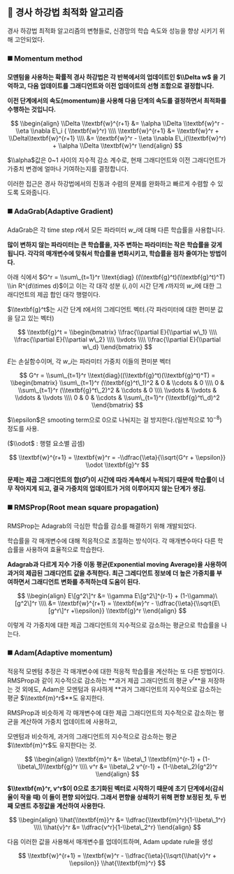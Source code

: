 ## 📌 경사 하강법 최적화 알고리즘

경사 하강법 최적화 알고리즘의 변형들로, 신경망의 학습 속도와 성능을 향상 시키기 위해 고안되었다.

### ◼️ Momentum method

**모멘텀을 사용하는 확률적 경사 하강법은 각 반복에서의 업데이트인 $\\Delta w$ 을 기억하고, 다음 업데이트를 그래디언트와 이전 업데이트의 선형 조합으로 결정합니다.**

**이전 단계에서의 속도(momentum)을 사용해 다음 단계의 속도를 결정하면서 최적화를 수행하는 것입니다.**

$$  
\\begin{align}  
\\Delta \\textbf{w}^{r+1} &= \\alpha \\Delta \\textbf{w}^r - \\eta \\nabla E\_i ( \\textbf{w}^r)  
\\\\ \\textbf{w}^{r+1} &= \\textbf{w}^r + \\Delta\\textbf{w}^{r+1}  
\\\\ &= \\textbf{w}^r - \\eta \\nabla E\_i(\\textbf{w}^r) + \\alpha \\Delta \\textbf{w}^r  
\\end{align}  
$$

$\\alpha$값은 0~1 사이의 지수적 감소 계수로, 현재 그래디언트와 이전 그래디언트가 가중치 변경에 얼마나 기여하는지를 결정합니다.

이러한 접근은 경사 하강법에서의 진동과 수렴의 문제를 완화하고 빠르게 수렴할 수 있도록 도와줍니다.

### ◼️ AdaGrab(Adaptive Gradient)

AdaGrab은 각 time step $r$에서 모든 파라미터 $w\_i$에 대해 다른 학습률을 사용합니다.

**많이 변하지 않는 파라미터는 큰 학습률을, 자주 변하는 파라미터는 작은 학습률을 갖게 됩니다. 각각의 매개변수에 맞춰서 학습률을 변화시키고, 학습률을 점차 줄여가는 방법이다.**

아래 식에서 $G^r = \\sum\_{t=1}^r \\text{diag} ((\\textbf{g}^t)(\\textbf{g}^t)^T) \\in R^{d\\times d}$이고 이는 각 대각 성분 $(i,i)$이 시간 단계 $r$까지의 $w\_i$에 대한 그래디언트의 제곱 합인 대각 행렬이다.

$\\textbf{g}^t$는 시간 단계 $t$에서의 그레디언트 벡터.(각 파라미터에 대한 편미분 값을 담고 있는 벡터)

$$  
\\textbf{g}^t = \\begin{bmatrix} \\frac{\\partial E}{\\partial w\_1} \\\\ \\frac{\\partial E}{\\partial w\_2} \\\\ \\vdots \\\\ \\frac{\\partial E}{\\partial w\_d} \\end{bmatrix}  
$$

$E$는 손실함수이며, 각 $w\_i$는 파라미터 가중치 이들의 편미분 벡터

$$  
G^r = \\sum\_{t=1}^r \\text{diag}((\\textbf{g}^t)(\\textbf{g}^t)^T) =  
\\begin{bmatrix}  
\\sum\_{t=1}^r (\\textbf{g}^t\_1)^2 & 0 & \\cdots & 0 \\\\  
0 & \\sum\_{t=1}^r (\\textbf{g}^t\_2)^2 & \\cdots & 0 \\\\  
\\vdots & \\vdots & \\ddots & \\vdots \\\\  
0 & 0 & \\cdots & \\sum\_{t=1}^r (\\textbf{g}^t\_d)^2  
\\end{bmatrix}  
$$

$\\epsilon$은 smooting term으로 0으로 나눠지는 걸 방지한다.(일반적으로 $10^{-8}$)정도를 사용.

($\\odot$ : 행렬 요소별 곱셈)

$$  
\\textbf{w}^{r+1} = \\textbf{w}^r = -\\dfrac{\\eta}{\\sqrt{G^r + \\epsilon}} \\odot \\textbf{g}^r  
$$

**문제는 제곱 그래디언트의 합($G^r$)이 시간에 따라 계속해서 누적되기 때문에 학습률이 너무 작아지게 되고, 결국 가중치의 업데이트가 거의 이루어지지 않는 단계가 생김.**

### ◼️ RMSProp(Root mean square propagation)

RMSProp는 Adagrab의 극심한 학습률 감소를 해결하기 위해 개발되었다.

학습률을 각 매개변수에 대해 적응적으로 조절하는 방식이다. 각 매개변수마다 다른 학습률을 사용하여 효율적으로 학습한다.

**Adagrab과 다르게 지수 가중 이동 평균(Exponential moving Average)을 사용하여 과거의 제곱된 그래디언트 값을 추적한다. 최근 그레디언트 정보에 더 높은 가중치를 부여하면서 그래디언트 변화를 추적하는데 도움이 된다.**

$$  
\\begin{align}  
E\[g^2\]^r &= \\gamma E\[g^2\]^{r-1} + (1-\\gamma)\[g^2\]^r  
\\\\ &= \\textbf{w}^{r+1} = \\textbf{w}^r - \\dfrac{\\eta}{\\sqrt{E\[g^r\]^r +\\epsilon}} \\textbf{g}^r  
\\end{align}  
$$

이렇게 각 가중치에 대한 제곱 그래디언트의 지수적으로 감소하는 평균으로 학습률을 나는다.

### ◼️ Adam(Adaptive momentum)

적응적 모멘텀 추정은 각 매개변수에 대한 적응적 학습률을 계산하는 또 다른 방법이다. RMSProp과 같이 지수적으로 감소하는 **과거 제곱 그래디언트의 평균 $v^r$**을 저장하는 것 외에도, Adam은 모멘텀과 유사하게 **과거 그래디언트의 지수적으로 감소하는 평균 $\\textbf{m}^r$**도 유지한다.

RMSProp과 비슷하게 각 매개변수에 대한 제곱 그래디언트의 지수적으로 감소하는 평균을 계산하여 가중치 업데이트에 사용하고,

모멘텀과 비슷하게, 과거의 그래디언트의 지수적으로 감소하는 평균 $\\textbf{m}^r$도 유지한다는 것.

$$  
\\begin{align}  
\\textbf{m}^r &= \\beta\_1 \\textbf{m}^{r-1} + (1-\\beta\_1)\\textbf{g}^r  
\\\\ v^r &= \\beta\_2 v^{r-1} + (1-\\beta\_2)(g^2)^r  
\\end{align}  
$$

**$\\textbf{m}^r, v^r$이 0으로 초기화된 벡터로 시작하기 때문에 초기 단계에서(감쇠율이 작을 때) 이 들이 편향 되어있다. 그래서 편향을 상쇄하기 위해 편향 보정된 첫, 두 번째 모멘트 추정값을 계산하여 사용한다.**

$$  
\\begin{align}  
\\hat{\\textbf{m}}^r &= \\dfrac{\\textbf{m}^r}{1-\\beta\_1^r}  
\\\\ \\hat{v}^r &= \\dfrac{v^r}{1-\\beta\_2^r}  
\\end{align}  
$$

다음 이러한 값을 사용해서 매개변수를 업데이트하며, Adam update rule을 생성

$$  
\\textbf{w}^{r+1} = \\textbf{w}^r - \\dfrac{\\eta}{\\sqrt{\\hat{v}^r + \\epsilon}} \\hat{\\textbf{m}^r}  
$$
